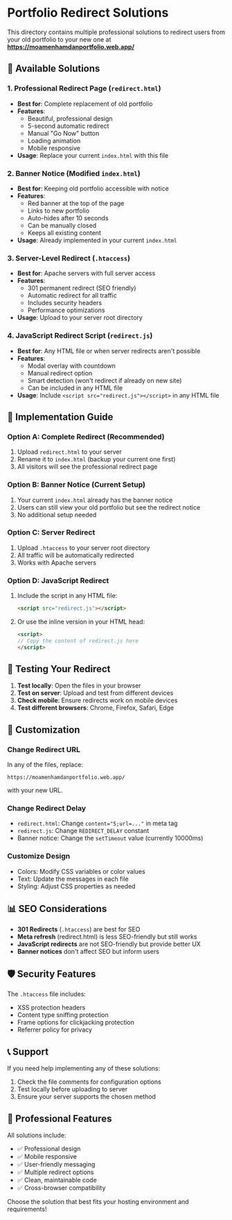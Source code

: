 # Portfolio Redirect Solutions

This directory contains multiple professional solutions to redirect users from your old portfolio to your new one at **https://moamenhamdanportfolio.web.app/**

## 🎯 Available Solutions

### 1. **Professional Redirect Page** (`redirect.html`)
- **Best for**: Complete replacement of old portfolio
- **Features**: 
  - Beautiful, professional design
  - 5-second automatic redirect
  - Manual "Go Now" button
  - Loading animation
  - Mobile responsive
- **Usage**: Replace your current `index.html` with this file

### 2. **Banner Notice** (Modified `index.html`)
- **Best for**: Keeping old portfolio accessible with notice
- **Features**:
  - Red banner at the top of the page
  - Links to new portfolio
  - Auto-hides after 10 seconds
  - Can be manually closed
  - Keeps all existing content
- **Usage**: Already implemented in your current `index.html`

### 3. **Server-Level Redirect** (`.htaccess`)
- **Best for**: Apache servers with full server access
- **Features**:
  - 301 permanent redirect (SEO friendly)
  - Automatic redirect for all traffic
  - Includes security headers
  - Performance optimizations
- **Usage**: Upload to your server root directory

### 4. **JavaScript Redirect Script** (`redirect.js`)
- **Best for**: Any HTML file or when server redirects aren't possible
- **Features**:
  - Modal overlay with countdown
  - Manual redirect option
  - Smart detection (won't redirect if already on new site)
  - Can be included in any HTML file
- **Usage**: Include `<script src="redirect.js"></script>` in any HTML file

## 🚀 Implementation Guide

### Option A: Complete Redirect (Recommended)
1. Upload `redirect.html` to your server
2. Rename it to `index.html` (backup your current one first)
3. All visitors will see the professional redirect page

### Option B: Banner Notice (Current Setup)
1. Your current `index.html` already has the banner notice
2. Users can still view your old portfolio but see the redirect notice
3. No additional setup needed

### Option C: Server Redirect
1. Upload `.htaccess` to your server root directory
2. All traffic will be automatically redirected
3. Works with Apache servers

### Option D: JavaScript Redirect
1. Include the script in any HTML file:
   ```html
   <script src="redirect.js"></script>
   ```
2. Or use the inline version in your HTML head:
   ```html
   <script>
   // Copy the content of redirect.js here
   </script>
   ```

## 📱 Testing Your Redirect

1. **Test locally**: Open the files in your browser
2. **Test on server**: Upload and test from different devices
3. **Check mobile**: Ensure redirects work on mobile devices
4. **Test different browsers**: Chrome, Firefox, Safari, Edge

## 🔧 Customization

### Change Redirect URL
In any of the files, replace:
```
https://moamenhamdanportfolio.web.app/
```
with your new URL.

### Change Redirect Delay
- `redirect.html`: Change `content="5;url=..."` in meta tag
- `redirect.js`: Change `REDIRECT_DELAY` constant
- Banner notice: Change the `setTimeout` value (currently 10000ms)

### Customize Design
- Colors: Modify CSS variables or color values
- Text: Update the messages in each file
- Styling: Adjust CSS properties as needed

## 📊 SEO Considerations

- **301 Redirects** (`.htaccess`) are best for SEO
- **Meta refresh** (redirect.html) is less SEO-friendly but still works
- **JavaScript redirects** are not SEO-friendly but provide better UX
- **Banner notices** don't affect SEO but inform users

## 🛡️ Security Features

The `.htaccess` file includes:
- XSS protection headers
- Content type sniffing protection
- Frame options for clickjacking protection
- Referrer policy for privacy

## 📞 Support

If you need help implementing any of these solutions:
1. Check the file comments for configuration options
2. Test locally before uploading to server
3. Ensure your server supports the chosen method

## 🎨 Professional Features

All solutions include:
- ✅ Professional design
- ✅ Mobile responsive
- ✅ User-friendly messaging
- ✅ Multiple redirect options
- ✅ Clean, maintainable code
- ✅ Cross-browser compatibility

Choose the solution that best fits your hosting environment and requirements! 